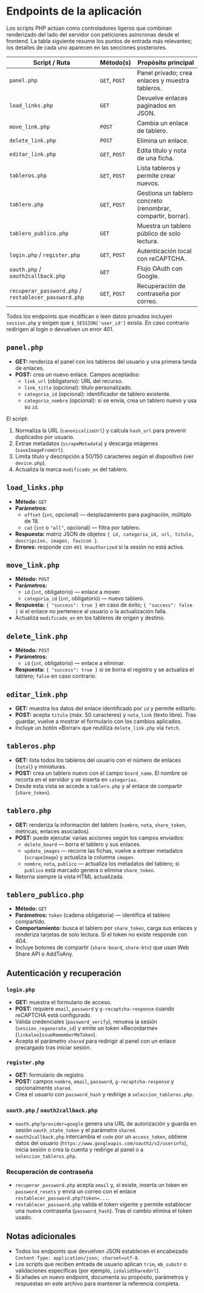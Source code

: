 # Endpoints de la aplicación

Los scripts PHP actúan como controladores ligeros que combinan renderizado del lado del servidor con peticiones asíncronas desde el frontend.
La tabla siguiente resume los puntos de entrada más relevantes; los detalles de cada uno aparecen en las secciones posteriores.

| Script / Ruta             | Método(s) | Propósito principal |
|---------------------------|-----------|---------------------|
| `panel.php`               | `GET`, `POST` | Panel privado; crea enlaces y muestra tableros. |
| `load_links.php`          | `GET`     | Devuelve enlaces paginados en JSON. |
| `move_link.php`           | `POST`    | Cambia un enlace de tablero. |
| `delete_link.php`         | `POST`    | Elimina un enlace. |
| `editar_link.php`         | `GET`, `POST` | Edita título y nota de una ficha. |
| `tableros.php`            | `GET`, `POST` | Lista tableros y permite crear nuevos. |
| `tablero.php`             | `GET`, `POST` | Gestiona un tablero concreto (renombrar, compartir, borrar). |
| `tablero_publico.php`     | `GET`     | Muestra un tablero público de solo lectura. |
| `login.php` / `register.php` | `GET`, `POST` | Autenticación local con reCAPTCHA. |
| `oauth.php` / `oauth2callback.php` | `GET` | Flujo OAuth con Google. |
| `recuperar_password.php` / `restablecer_password.php` | `GET`, `POST` | Recuperación de contraseña por correo. |

Todos los endpoints que modifican o leen datos privados incluyen `session.php` y exigen que `$_SESSION['user_id']` exista. En caso contrario redirigen al login o devuelven un error 401.

## `panel.php`

- **GET:** renderiza el panel con los tableros del usuario y una primera tanda de enlaces.
- **POST:** crea un nuevo enlace. Campos aceptados:
  - `link_url` (obligatorio): URL del recurso.
  - `link_title` (opcional): título personalizado.
  - `categoria_id` (opcional): identificador de tablero existente.
  - `categoria_nombre` (opcional): si se envía, crea un tablero nuevo y usa su `id`.

El script:
1. Normaliza la URL (`canonicalizeUrl`) y calcula `hash_url` para prevenir duplicados por usuario.
2. Extrae metadatos (`scrapeMetadata`) y descarga imágenes (`saveImageFromUrl`).
3. Limita título y descripción a 50/150 caracteres según el dispositivo (ver `device.php`).
4. Actualiza la marca `modificado_en` del tablero.

## `load_links.php`

- **Método:** `GET`
- **Parámetros:**
  - `offset` (`int`, opcional) — desplazamiento para paginación, múltiplo de 18.
  - `cat` (`int` o `"all"`, opcional) — filtra por tablero.
- **Respuesta:** matriz JSON de objetos `{ id, categoria_id, url, titulo, descripcion, imagen, favicon }`.
- **Errores:** responde con `401 Unauthorized` si la sesión no está activa.

## `move_link.php`

- **Método:** `POST`
- **Parámetros:**
  - `id` (`int`, obligatorio) — enlace a mover.
  - `categoria_id` (`int`, obligatorio) — nuevo tablero.
- **Respuesta:** `{ "success": true }` en caso de éxito; `{ "success": false }` si el enlace no pertenece al usuario o la actualización falla.
- Actualiza `modificado_en` en los tableros de origen y destino.

## `delete_link.php`

- **Método:** `POST`
- **Parámetros:**
  - `id` (`int`, obligatorio) — enlace a eliminar.
- **Respuesta:** `{ "success": true }` si se borra el registro y se actualiza el tablero; `false` en caso contrario.

## `editar_link.php`

- **GET:** muestra los datos del enlace identificado por `id` y permite editarlo.
- **POST:** acepta `titulo` (máx. 50 caracteres) y `nota_link` (texto libre). Tras guardar, vuelve a mostrar el formulario con los cambios aplicados.
- Incluye un botón «Borrar» que reutiliza `delete_link.php` vía `fetch`.

## `tableros.php`

- **GET:** lista todos los tableros del usuario con el número de enlaces (`total`) y miniaturas.
- **POST:** crea un tablero nuevo con el campo `board_name`. El nombre se recorta en el servidor y se inserta en `categorias`.
- Desde esta vista se accede a `tablero.php` y al enlace de compartir (`share_token`).

## `tablero.php`

- **GET:** renderiza la información del tablero (`nombre`, `nota`, `share_token`, métricas, enlaces asociados).
- **POST:** puede ejecutar varias acciones según los campos enviados:
  - `delete_board` — borra el tablero y sus enlaces.
  - `update_images` — recorre las fichas, vuelve a extraer metadatos (`scrapeImage`) y actualiza la columna `imagen`.
  - `nombre`, `nota`, `publico` — actualiza los metadatos del tablero; si `publico` está marcado genera o elimina `share_token`.
- Retorna siempre la vista HTML actualizada.

## `tablero_publico.php`

- **Método:** `GET`
- **Parámetros:** `token` (cadena obligatoria) — identifica el tablero compartido.
- **Comportamiento:** busca el tablero por `share_token`, carga sus enlaces y renderiza tarjetas de solo lectura. Si el token no existe responde con 404.
- Incluye botones de compartir (`share-board`, `share-btn`) que usan Web Share API o AddToAny.

## Autenticación y recuperación

### `login.php`

- **GET:** muestra el formulario de acceso.
- **POST:** requiere `email`, `password` y `g-recaptcha-response` cuando reCAPTCHA está configurado.
- Valida credenciales (`password_verify`), renueva la sesión (`session_regenerate_id`) y emite un token «Recordarme» (`linkalooIssueRememberMeToken`).
- Acepta el parámetro `shared` para redirigir al panel con un enlace precargado tras iniciar sesión.

### `register.php`

- **GET:** formulario de registro.
- **POST:** campos `nombre`, `email`, `password`, `g-recaptcha-response` y opcionalmente `shared`.
- Crea el usuario con `password_hash` y redirige a `seleccion_tableros.php`.

### `oauth.php` / `oauth2callback.php`

- `oauth.php?provider=google` genera una URL de autorización y guarda en sesión `oauth_state_token` y el parámetro `shared`.
- `oauth2callback.php` intercambia el `code` por un `access_token`, obtiene datos del usuario (`https://www.googleapis.com/oauth2/v2/userinfo`), inicia sesión o crea la cuenta y redirige al panel o a `seleccion_tableros.php`.

### Recuperación de contraseña

- `recuperar_password.php` acepta `email` y, si existe, inserta un token en `password_resets` y envía un correo con el enlace `restablecer_password.php?token=...`.
- `restablecer_password.php` valida el token vigente y permite establecer una nueva contraseña (`password_hash`). Tras el cambio elimina el token usado.

## Notas adicionales

- Todos los endpoints que devuelven JSON establecen el encabezado `Content-Type: application/json; charset=utf-8`.
- Los scripts que reciben entrada de usuario aplican `trim`, `mb_substr` o validaciones específicas (por ejemplo, `isValidSharedUrl`).
- Si añades un nuevo endpoint, documenta su propósito, parámetros y respuestas en este archivo para mantener la referencia completa.
